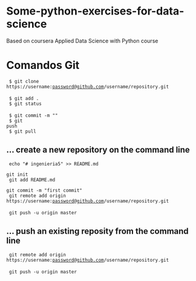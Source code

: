 # Some-python-exercises-for-data-science
Based on coursera Applied Data Science with Python course

# Comandos Git

<code> $ git clone https://username:password@github.com/username/repository.git </code> <br />
<code> $ git add . </code> <br />
<code> $ git status </code> <br />
<code> $ git commit -m "" </code> <br />
<code> $ git push </code> <br  />
<code> $ git pull </code> <br />

## ... create a new repository on the command line
<code> echo "# ingenieria5" >> README.md </code> <br />
<code> git init </code> <br />
<code> git add README.md </code> <br />
<code> git commit -m "first commit" </code> <br />
<code> git remote add origin https://username:password@github.com/username/repository.git </code> <br />
<code> git push -u origin master </code> <br />
                
## ... push an existing reposity from the command line
<code> git remote add origin https://username:password@github.com/username/repository.git </code> <br />
<code> git push -u origin master </code> <br />
